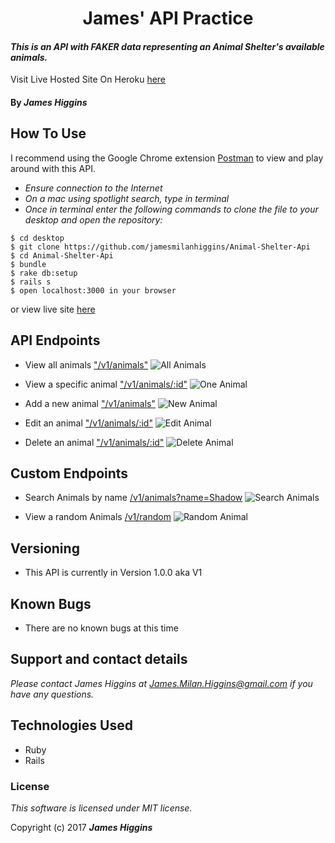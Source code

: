 <h1 align="center">
James' API Practice
</h1>

#### _This is an API with FAKER data representing an Animal Shelter's available animals._

Visit Live Hosted Site On Heroku [here](https://james-animal-shelter-api.herokuapp.com/v1/animals)

#### By _**James Higgins**_

## How To Use
I recommend using the Google Chrome extension [Postman](https://chrome.google.com/webstore/detail/postman/fhbjgbiflinjbdggehcddcbncdddomop?hl=en) to view and play around with this API.

* _Ensure connection to the Internet_
* _On a mac using spotlight search, type in terminal_
* _Once in terminal enter the following commands to clone the file to your desktop and open the repository:_
```
$ cd desktop
$ git clone https://github.com/jamesmilanhiggins/Animal-Shelter-Api
$ cd Animal-Shelter-Api
$ bundle
$ rake db:setup
$ rails s
$ open localhost:3000 in your browser

```
 or view live site [here](https://james-animal-shelter-api.herokuapp.com/v1/animals)

## API Endpoints
  * View all animals ["/v1/animals"](https://james-animal-shelter-api.herokuapp.com/v1/animals)
  ![All Animals](app/assets/images/all_animals.png)

  * View a specific animal ["/v1/animals/:id"](https://james-animal-shelter-api.herokuapp.com/v1/animals/1)
  ![One Animal](app/assets/images/one_animal.png)

  * Add a new animal ["/v1/animals"](https://james-animal-shelter-api.herokuapp.com/v1/animals)
  ![New Animal](app/assets/images/new_animal.png)

  * Edit an animal ["/v1/animals/:id"](https://james-animal-shelter-api.herokuapp.com/v1/animals/1)
  ![Edit Animal](app/assets/images/updated_animal.png)

  * Delete an animal ["/v1/animals/:id"](https://james-animal-shelter-api.herokuapp.com/v1/animals/1)
  ![Delete Animal](app/assets/images/delete_animal.png)


## Custom Endpoints
  * Search Animals by name
  [/v1/animals?name=Shadow](https://james-animal-shelter-api.herokuapp.com/v1/animals?name=Shadow)
  ![Search Animals](app/assets/images/search_by_name.png)

  * View a random Animals
  [/v1/random](https://james-animal-shelter-api.herokuapp.com/v1/random)
  ![Random Animal](app/assets/images/random.png)


## Versioning
  * This API is currently in Version 1.0.0 aka V1

## Known Bugs

 * There are no known bugs at this time


## Support and contact details

 _Please contact James Higgins at James.Milan.Higgins@gmail.com if you have any questions._

## Technologies Used

 * Ruby
 * Rails

### License

 *This software is licensed under MIT license.*

Copyright (c) 2017 **_James Higgins_**
